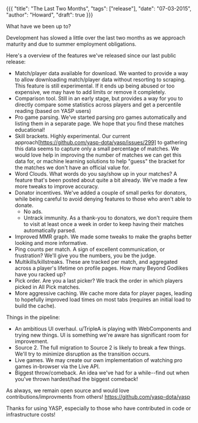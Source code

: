 {{{ "title": "The Last Two Months", "tags": ["release"], "date": "07-03-2015", "author": "Howard", "draft": true }}}

What have we been up to?

<!--more-->

Development has slowed a little over the last two months as we approach maturity and due to summer employment obligations.

Here's a overview of the features we've released since our last public release:
* Match/player data available for download.  We wanted to provide a way to allow downloading match/player data without resorting to scraping.  This feature is still experimental.  If it ends up being abused or too expensive, we may have to add limits or remove it completely.
* Comparison tool.  Still in an early stage, but provides a way for you to directly compare some statistics across players and get a percentile reading (based on YASP users)
* Pro game parsing.  We've started parsing pro games automatically and listing them in a separate page.  We hope that you find these matches educational!
* Skill brackets.  Highly experimental.  Our current approach[https://github.com/yasp-dota/yasp/issues/299] to gathering this data seems to capture only a small percentage of matches.  We would love help in improving the number of matches we can get this data for, or machine learning solutions to help "guess" the bracket for the matches we don't have an official value for.
* Word Clouds.  What words do you say/show up in your matches?  A feature that's been posted about quite a bit already.  We've made a few more tweaks to improve accuracy.
* Donator incentives.  We've added a couple of small perks for donators, while being careful to avoid denying features to those who aren't able to donate.
  * No ads.
  * Untrack immunity.  As a thank-you to donators, we don't require them to visit at least once a week in order to keep having their matches automatically parsed.
* Improved MMR graph.  We made some tweaks to make the graphs better looking and more informative.
* Ping counts per match.  A sign of excellent communication, or frustration?  We'll give you the numbers, you be the judge.
* Multikills/killstreaks.  These are tracked per match, and aggregated across a player's lifetime on profile pages.  How many Beyond Godlikes have you racked up?
* Pick order.  Are you a last picker?  We track the order in which players picked in All Pick matches.
* More aggressive caching.  We cache more data for player pages, leading to hopefully improved load times on most tabs (requires an initial load to build the cache).

Things in the pipeline:
* An ambitious UI overhaul.  u/TripleA is playing with WebComponents and trying new things.  UI is something we're aware has significant room for improvement.
* Source 2.  The full migration to Source 2 is likely to break a few things.  We'll try to minimize disruption as the transition occurs.
* Live games.  We may create our own implementation of watching pro games in-browser via the Live API.  
* Biggest throw/comeback.  An idea we've had for a while--find out when you've thrown hardest/had the biggest comeback!

As always, we remain open source and would love contributions/improvments from others!  https://github.com/yasp-dota/yasp

Thanks for using YASP, especially to those who have contributed in code or infrastructure costs!
